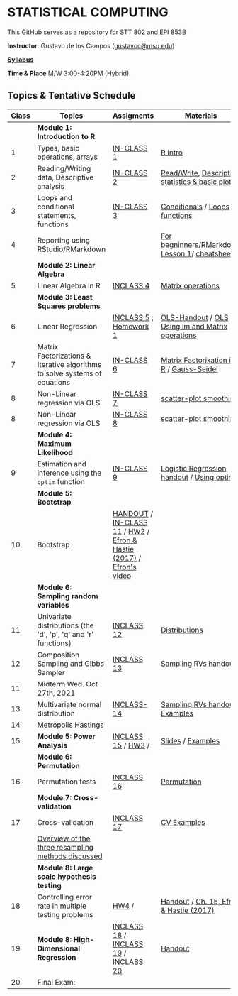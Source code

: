 # STATISTICAL COMPUTING


This GitHub serves as a repository for STT 802 and EPI 853B

**Instructor**: Gustavo de los Campos (gustavoc@msu.edu)

**[Syllabus](https://www.dropbox.com/s/g8obzjdv6g4c5ws/STAT_COMP_SYLLABUS_2021.pdf?dl=0)**

**Time & Place** M/W 3:00-4:20PM (Hybrid). 

## Topics & Tentative Schedule

|Class | Topics | Assigments | Materials |
|----|----|----|---|
|  | **Module 1: Introduction to R** | |
|1|Types, basic operations, arrays|[IN-CLASS 1](https://github.com/gdlc/STAT_COMP/blob/master/INCLASS/INCLASS_1.md)|[R Intro](https://github.com/gdlc/STAT_COMP/blob/master/HANDOUTS/RIntro.md)|
|2|Reading/Writing data, Descriptive analysis|[IN-CLASS 2](https://github.com/gdlc/STAT_COMP/blob/master/INCLASS/INCLASS_2.md)|[Read/Write](https://github.com/gdlc/STAT_COMP/blob/master/HANDOUTS/RIntro.md#read-write), [Descriptive statistics & basic plots](https://github.com/gdlc/STAT_COMP/blob/master/HANDOUTS/RIntro.md#descriptives) |
|3|Loops and conditional statements, functions|[IN-CLASS 3](https://github.com/gdlc/STAT_COMP/blob/master/INCLASS/INCLASS_3.md)|[Conditionals](https://github.com/QuantGen/RIntro#conditionals) / [Loops](https://github.com/gdlc/STAT_COMP/blob/master/HANDOUTS/RIntro.md#loops) / [functions](https://github.com/gdlc/STAT_COMP/blob/master/HANDOUTS/RIntro.md#functions)|
|4|Reporting using RStudio/RMarkdown|| [For begninners](https://github.com/gdlc/STAT_COMP/blob/master/HANDOUTS/RMarkdown_for_beginners.Rmd)/[RMarkdown Lesson 1](https://rmarkdown.rstudio.com/lesson-1.html)/ [cheatsheets](https://rmarkdown.rstudio.com/lesson-15.html)|
| | **Module 2: Linear Algebra** | | |
|5|Linear Algebra in R| [INCLASS 4](https://github.com/gdlc/STAT_COMP/blob/master/INCLASS/INCLASS_4.md) |[Matrix operations](https://github.com/gdlc/STAT_COMP/blob/master/HANDOUTS/LinearAlgebra.md)|
| | **Module 3: Least Squares problems** ||
|6|Linear Regression|[INCLASS 5](https://github.com/gdlc/STAT_COMP/blob/master/INCLASS/INCLASS_5.md) ;  [Homework 1](https://github.com/gdlc/STAT_COMP/blob/master/HW/HW1.pdf) |[OLS-Handout](https://github.com/gdlc/STAT_COMP/blob/master/HANDOUTS/OLS.pdf) / [OLS Using lm and Matrix operations](https://github.com/gdlc/STAT_COMP/blob/master/HANDOUTS/OLS.md)|
|7| Matrix Factorizations & Iterative algorithms to solve systems of equations | [IN-CLASS 6](https://github.com/gdlc/STAT_COMP/blob/master/INCLASS/INCLASS_6.md) | [Matrix Factorixation in R](https://github.com/gdlc/STAT_COMP/blob/master/HANDOUTS/LinearAlgebra.md#matrix-factorization) / [Gauss-Seidel](https://github.com/gdlc/STAT_COMP/blob/master/HANDOUTS/GaussSeidel.md) |
|8| Non-Linear regression via OLS |[IN-CLASS 7](https://github.com/gdlc/STAT_COMP/blob/master/INCLASS/INCLASS_7.md) |[scatter-plot smoothing](https://github.com/gdlc/STAT_COMP/blob/master/HANDOUTS/scatter_plot_smoothing.md)|
|8| Non-Linear regression via OLS |[IN-CLASS 8](https://github.com/gdlc/STAT_COMP/blob/master/INCLASS/INCLASS_8.md) |[scatter-plot smoothing](https://github.com/gdlc/STAT_COMP/blob/master/HANDOUTS/scatter_plot_smoothing.md)|
| | **Module 4: Maximum Likelihood** | | |
|9 |Estimation and inference using the `optim` function |[IN-CLASS 9](https://github.com/gdlc/STAT_COMP/blob/master/INCLASS/INCLASS_9.md)|[Logistic Regression handout](https://github.com/gdlc/STAT_COMP/blob/master/HANDOUTS/LogisticRegression.pdf) / [Using optim](https://github.com/gdlc/STAT_COMP/blob/master/HANDOUTS/LogisticRegression.md)|
| | **Module 5: Bootstrap** | | |
|10|Bootstrap |[HANDOUT](https://github.com/gdlc/STAT_COMP/blob/master/HANDOUTS/Bootstrap.pdf) / [IN-CLASS 11](https://github.com/gdlc/STAT_COMP/blob/master/INCLASS/INCLASS_11.md) / [HW2](https://github.com/gdlc/STAT_COMP/blob/master/HW/HW2.pdf)  / [Efron & Hastie (2017)](https://web.stanford.edu/~hastie/CASI/) / [Efron's video](https://www.youtube.com/watch?v=H2tOhMaXWvI)|
| | **Module 6: Sampling random variables** | | |
|11| Univariate distributions (the 'd', 'p', 'q' and 'r' functions)|[INCLASS 12](https://github.com/gdlc/STAT_COMP/blob/master/INCLASS/INCLASS_12.md)|[Distributions](https://github.com/gdlc/STAT_COMP/blob/master/HANDOUTS/RIntro.md#distributions)|
|12| Composition Sampling and Gibbs Sampler |[INCLASS 13](https://github.com/gdlc/STAT_COMP/blob/master/INCLASS/INCLASS_13.md)  | [Sampling RVs handout](https://github.com/gdlc/STAT_COMP/blob/master/HANDOUTS/SimulatingRandomVariables.pdf) | |
|11| Midterm Wed. Oct 27th, 2021 ||||
13| Multivariate normal distribution |[INCLASS-14](https://github.com/gdlc/STAT_COMP//blob/master/INCLASS/INCLASS_14.md)|[Sampling RVs handout](https://github.com/gdlc/STAT_COMP/blob/master/HANDOUTS/SimulatingRandomVariables.pdf) / [Examples](https://github.com/gdlc/STAT_COMP/blob/master/HANDOUTS/MVNORM.md) |
|14 | Metropolis Hastings | | |
| 15 | **Module 5: Power Analysis** |[INCLASS 15](https://github.com/gdlc/STAT_COMP/blob/master/INCLASS/INCLASS_15.md)  / [HW3](https://github.com/gdlc/STAT_COMP/blob/master/HW/HW3.md) / | [Slides](https://github.com/gdlc/STAT_COMP/blob/master/HANDOUTS/ErrorRateAndPower.pdf) / [Examples](https://github.com/gdlc/STAT_COMP/blob/master/HANDOUTS/POWER_AND_TYPE-I_ERROR.md)  |
| | **Module 6: Permutation** |||
|16| Permutation tests |[INCLASS 16](https://github.com/gdlc/STAT_COMP/blob/master/INCLASS/INCLASS_16.md)|[Permutation](https://github.com/gdlc/STAT_COMP/blob/master/HANDOUTS/PERMUTATION.md) |
| | **Module 7: Cross-validation** |||
|17| Cross-validation |[INCLASS 17](https://github.com/gdlc/STAT_COMP/blob/master/INCLASS/INCLASS_17.md) |[CV Examples](https://github.com/gdlc/STAT_COMP/blob/master/HANDOUTS/CROSSVALIDATION.md) |
| | [Overview of the three resampling methods discussed](https://github.com/gdlc/STAT_COMP/blob/master/HANDOUTS/RESAMPLING_METHDOS.pdf) | | |
| | **Module 8: Large scale hypothesis testing** |||
|18|Controlling error rate in multiple testing problems| [HW4](https://github.com/gdlc/STAT_COMP/blob/master/HW/HW4.md) /  |[Handout](https://github.com/gdlc/STAT_COMP/blob/master/HANDOUTS/MultipleTesting.pdf) / [Ch. 15, Efron & Hastie (2017)](https://www.google.com/url?sa=t&rct=j&q=&esrc=s&source=web&cd=&cad=rja&uact=8&ved=2ahUKEwiBwITgjZntAhUMHqwKHYi1C5oQFjABegQIBBAC&url=https%3A%2F%2Fweb.stanford.edu%2F~hastie%2FCASI_files%2FPDF%2Fcasi.pdf&usg=AOvVaw35RkePmQDVbV9mFQfiCn73) |
|19 | **Module 8: High-Dimensional Regression** | [INCLASS 18](https://github.com/gdlc/STAT_COMP/blob/master/INCLASS/INCLASS_18.md) / [INCLASS 19](https://github.com/gdlc/STAT_COMP/blob/master/INCLASS/INCLASS_19.md) / [INCLASS 20](https://github.com/gdlc/STAT_COMP/blob/master/INCLASS/INCLASS_20.md) |[Handout](https://github.com/gdlc/STAT_COMP/blob/master/HANDOUTS/HIGH_DIMENSIONAL_REGRESSION.Rmd) |
|20|Final Exam: | ||

